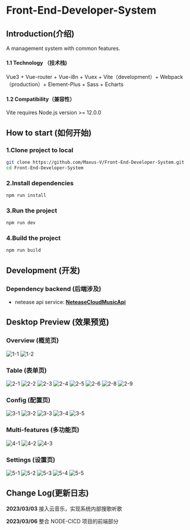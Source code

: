 # Front-End-Developer-System

## Introduction(介绍)

A management system with common features.

#### 1.1 Technology （技术栈)
Vue3 + Vue-router + Vue-i8n + Vuex + Vite（development）+ Webpack（production）+ Element-Plus + Sass + Echarts

#### 1.2 Compatibility（兼容性）
Vite requires Node.js version >= 12.0.0

## How to start (如何开始)

### 1.Clone project to local

```sh
git clone https://github.com/Maxus-V/Front-End-Developer-System.git
cd Front-End-Developer-System
```

### 2.Install dependencies

```sh
npm run install
```

### 3.Run the project

```sh
npm run dev
```

### 4.Build the project

```sh
npm run build
```

## Development (开发)

### Dependency backend (后端涉及)

* netease api service:
  [**NeteaseCloudMusicApi**](https://github.com/ziming1/NeteaseCloudMusicApi)

## Desktop Preview (效果预览)

### Overview (概览页)
![1-1](https://github.com/Maxus-V/Front-End-Developer-System/blob/main/public/images/1-1.jpeg) 
![1-2](https://github.com/Maxus-V/Front-End-Developer-System/blob/main/public/images/1-2.jpeg) 

### Table (表单页)
![2-1](https://github.com/Maxus-V/Front-End-Developer-System/blob/main/public/images/2-1.jpeg) 
![2-2](https://github.com/Maxus-V/Front-End-Developer-System/blob/main/public/images/2-2.jpeg) 
![2-3](https://github.com/Maxus-V/Front-End-Developer-System/blob/main/public/images/2-3.jpeg) 
![2-4](https://github.com/Maxus-V/Front-End-Developer-System/blob/main/public/images/2-4.jpeg) 
![2-5](https://github.com/Maxus-V/Front-End-Developer-System/blob/main/public/images/2-5.jpeg) 
![2-6](https://github.com/Maxus-V/Front-End-Developer-System/blob/main/public/images/2-6.jpeg) 
![2-8](https://github.com/Maxus-V/Front-End-Developer-System/blob/main/public/images/2-8.jpeg) 
![2-9](https://github.com/Maxus-V/Front-End-Developer-System/blob/main/public/images/2-9.jpeg) 

### Config (配置页)
![3-1](https://github.com/Maxus-V/Front-End-Developer-System/blob/main/public/images/3-1.jpeg) 
![3-2](https://github.com/Maxus-V/Front-End-Developer-System/blob/main/public/images/3-2.jpeg) 
![3-3](https://github.com/Maxus-V/Front-End-Developer-System/blob/main/public/images/3-3.jpeg) 
![3-4](https://github.com/Maxus-V/Front-End-Developer-System/blob/main/public/images/3-4.jpeg) 
![3-5](https://github.com/Maxus-V/Front-End-Developer-System/blob/main/public/images/3-5.jpeg)

### Multi-features (多功能页)
![4-1](https://github.com/Maxus-V/Front-End-Developer-System/blob/main/public/images/4-1.jpeg) 
![4-2](https://github.com/Maxus-V/Front-End-Developer-System/blob/main/public/images/4-2.jpeg) 
![4-3](https://github.com/Maxus-V/Front-End-Developer-System/blob/main/public/images/4-3.jpeg) 

### Settings (设置页)
![5-1](https://github.com/Maxus-V/Front-End-Developer-System/blob/main/public/images/5-1.jpeg) 
![5-2](https://github.com/Maxus-V/Front-End-Developer-System/blob/main/public/images/5-2.jpeg) 
![5-3](https://github.com/Maxus-V/Front-End-Developer-System/blob/main/public/images/5-3.jpeg) 
![5-4](https://github.com/Maxus-V/Front-End-Developer-System/blob/main/public/images/5-4.jpeg) 
![5-5](https://github.com/Maxus-V/Front-End-Developer-System/blob/main/public/images/5-5.jpeg) 

## Change Log(更新日志)
**2023/03/03**  接入云音乐，实现系统内部搜歌听歌

**2023/03/06**  整合 NODE-CICD 项目的前端部分